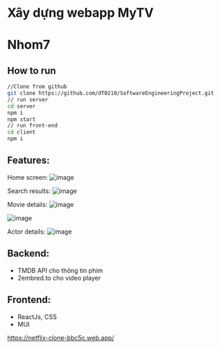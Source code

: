 
# Xây dựng webapp MyTV



# Nhom7


## How to run

```bash
//Clone from github
git clone https://github.com/dT0210/SoftwareEngineeringProject.git
// run server
cd server
npm i
npm start
// run front-end
cd client 
npm i
```

## Features:

Home screen:
![image](https://user-images.githubusercontent.com/121219177/220873600-37a117a4-efc1-4d1d-a44b-e8c3053402f0.png)

Search results:
![image](https://user-images.githubusercontent.com/121219177/220873932-ec070943-500c-4a6d-8ef8-dbe683af99fb.png)

Movie details:
![image](https://user-images.githubusercontent.com/121219177/222368861-df685f10-b67d-47f3-9bff-59af01e32a3a.png)

![image](https://user-images.githubusercontent.com/121219177/222368993-5c8608b7-d2f9-4367-82e0-43ee832b3cbe.png)

Actor details:
![image](https://user-images.githubusercontent.com/121219177/222369158-f729a8e3-3a3b-44ce-bd8c-2b9ad5ce5f19.png)


## Backend:

- TMDB API cho thông tin phim
- 2embred.to cho video player

## Frontend:

- ReactJs, CSS
- MUI

https://netflix-clone-bbc5c.web.app/
